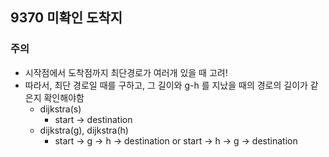 ## 9370 미확인 도착지

### 주의
- 시작점에서 도착점까지 최단경로가 여러개 있을 때 고려!
- 따라서, 최단 경로일 때를 구하고, 그 길이와 g-h 를 지났을 때의 경로의 길이가 같은지 확인해야함
    - dijkstra(s)
        - start -> destination
    - dijkstra(g), dijkstra(h)
        - start -> g -> h -> destination or start -> h -> g -> destination